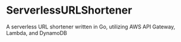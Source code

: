 # ServerlessURLShortener
A serverless URL shortener written in Go, utilizing AWS API Gateway, Lambda, and DynamoDB

